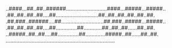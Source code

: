 ..####...##..##..######...........................####...#####...#####..
.##..##..##..##....##............................##..##..##..##..##..##.
.##.###..######....##............................##.###..#####...#####..
.##..##..##..##....##..............##............##..##..##......##..##.
..#####..##..##....##..............##.............#####..##......##..##.
........................................................................
